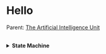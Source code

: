 # Hello

Parent: [The Artificial Intelligence Unit](https://github.com/theartificialintelligenceunit)

<br>

<details><summary><b>State Machine</b></summary>
  <img src="stepfunctions_hydrography.png" alt="State Machine"/>
</details>


<br>
<br>

<br>
<br>

<br>
<br>

<br>
<br>

<!--

<details><summary><b>Jots</b></summary>
  
<h3>BACKEND</h3>
Thus far:
<ul>
  <li>configurations: Records data & modelling configurations.</li>
  <li>iac: Infrastructure as code scripts.</li>
</ul>

<h3>STATE MACHINES</h3>
Will include:
<ul>
  <li><b>data</b>: [daily]<br>A data acquisition module</li>
  <li><b>sandbox</b>: [daily]<br>A forecasting module</li>
</ul>
</details>

-->

<!--

## Hi there 👋

**Here are some ideas to get you started:**

🙋‍♀️ A short introduction - what is your organization all about?
🌈 Contribution guidelines - how can the community get involved?
👩‍💻 Useful resources - where can the community find your docs? Is there anything else the community should know?
🍿 Fun facts - what does your team eat for breakfast?
🧙 Remember, you can do mighty things with the power of [Markdown](https://docs.github.com/github/writing-on-github/getting-started-with-writing-and-formatting-on-github/basic-writing-and-formatting-syntax)
-->
